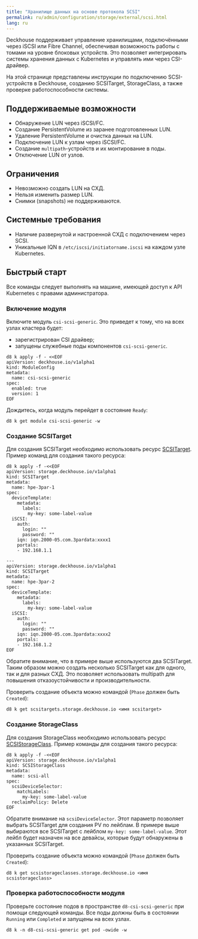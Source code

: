 ```yaml
---
title: "Хранилище данных на основе протокола SCSI"
permalink: ru/admin/configuration/storage/external/scsi.html
lang: ru
---
```


Deckhouse поддерживает управление хранилищами, подключёнными через iSCSI или Fibre Channel, обеспечивая возможность работы с томами на уровне блоковых устройств. Это позволяет интегрировать системы хранения данных с Kubernetes и управлять ими через CSI-драйвер.

На этой странице представлены инструкции по подключению SCSI-устройств в Deckhouse, созданию SCSITarget, StorageClass, а также проверке работоспособности системы.

## Поддерживаемые возможности

- Обнаружение LUN через iSCSI/FC.
- Создание PersistentVolume из заранее подготовленных LUN.
- Удаление PersistentVolume и очистка данных на LUN.
- Подключение LUN к узлам через iSCSI/FC.
- Создание `multipath`-устройств и их монтирование в поды.
- Отключение LUN от узлов.

## Ограничения

- Невозможно создать LUN на СХД.
- Нельзя изменить размер LUN.
- Снимки (snapshots) не поддерживаются.

## Системные требования

- Наличие развернутой и настроенной СХД с подключением через SCSI.
- Уникальные IQN в `/etc/iscsi/initiatorname.iscsi` на каждом узле Kubernetes.

## Быстрый старт

Все команды следует выполнять на машине, имеющей доступ к API Kubernetes с правами администратора.

### Включение модуля

Включите модуль `csi-scsi-generic`. Это приведет к тому, что на всех узлах кластера будет:

- зарегистрирован CSI драйвер;
- запущены служебные поды компонентов `csi-scsi-generic`.

```shell
d8 k apply -f - <<EOF
apiVersion: deckhouse.io/v1alpha1
kind: ModuleConfig
metadata:
  name: csi-scsi-generic
spec:
  enabled: true
  version: 1
EOF
```

Дождитесь, когда модуль перейдет в состояние `Ready`:

```shell
d8 k get module csi-scsi-generic -w
```

### Создание SCSITarget

Для создания SCSITarget необходимо использовать ресурс [SCSITarget](/modules/csi-scsi-generic/cr.html#scsitarget). Пример команд для создания такого ресурса:

```shell
d8 k apply -f -<<EOF
apiVersion: storage.deckhouse.io/v1alpha1
kind: SCSITarget
metadata:
  name: hpe-3par-1
spec:
  deviceTemplate:
    metadata:
      labels:
        my-key: some-label-value
  iSCSI:
    auth:
      login: ""
      password: ""
    iqn: iqn.2000-05.com.3pardata:xxxx1
    portals:
    - 192.168.1.1

---
apiVersion: storage.deckhouse.io/v1alpha1
kind: SCSITarget
metadata:
  name: hpe-3par-2
spec:
  deviceTemplate:
    metadata:
      labels:
        my-key: some-label-value
  iSCSI:
    auth:
      login: ""
      password: ""
    iqn: iqn.2000-05.com.3pardata:xxxx2
    portals:
    - 192.168.1.2
EOF

```

Обратите внимание, что в примере выше используются два SCSITarget. Таким образом можно создать несколько SCSITarget как для одного, так и для разных СХД. Это позволяет использовать multipath для повышения отказоустойчивости и производительности.

Проверить создание объекта можно командой (`Phase` должен быть `Created`):

```shell
d8 k get scsitargets.storage.deckhouse.io <имя scsitarget>
```

### Создание StorageClass

Для создания StorageClass необходимо использовать ресурс [SCSIStorageClass](/modules/csi-scsi-generic/cr.html#scsistorageclass). Пример команды для создания такого ресурса:

```shell
d8 k apply -f -<<EOF
apiVersion: storage.deckhouse.io/v1alpha1
kind: SCSIStorageClass
metadata:
  name: scsi-all
spec:
  scsiDeviceSelector:
    matchLabels:
      my-key: some-label-value
  reclaimPolicy: Delete
EOF
```

Обратите внимание на `scsiDeviceSelector`. Этот параметр позволяет выбрать SCSITarget для создания PV по лейблам. В примере выше выбираются все SCSITarget с лейблом `my-key: some-label-value`. Этот лейбл будет назначен на все девайсы, которые будут обнаружены в указанных SCSITarget.

Проверить создание объекта можно командой (`Phase` должен быть `Created`):

```shell
d8 k get scsistorageclasses.storage.deckhouse.io <имя scsistorageclass>
```

### Проверка работоспособности модуля

Проверьте состояние подов в пространстве `d8-csi-scsi-generic` при помощи следующей команды. Все поды должны быть в состоянии `Running` или `Completed` и запущены на всех узлах.

```shell
d8 k -n d8-csi-scsi-generic get pod -owide -w
```
